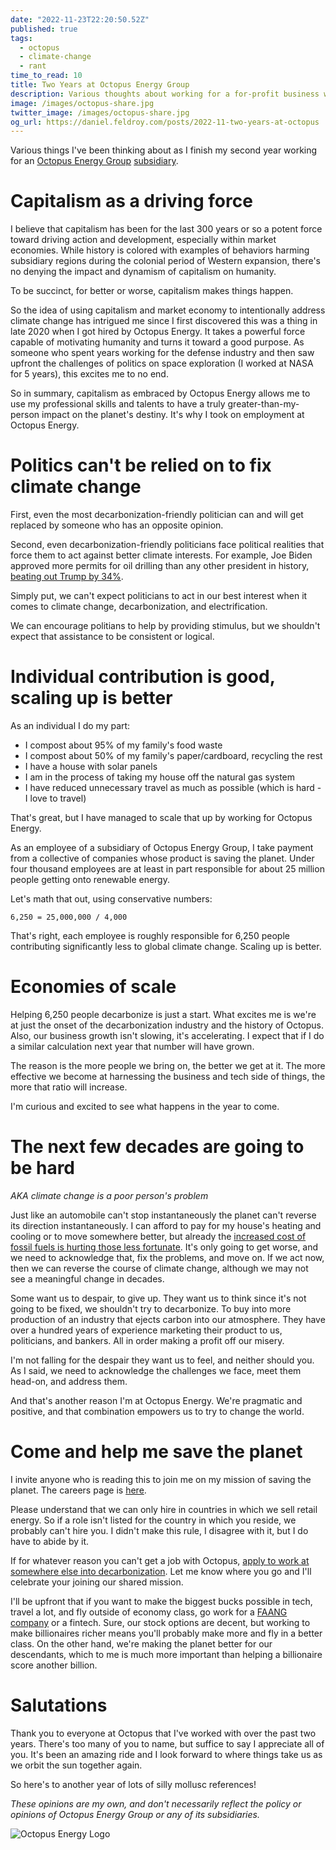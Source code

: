 ```yaml
---
date: "2022-11-23T22:20:50.52Z"
published: true
tags:
  - octopus
  - climate-change
  - rant
time_to_read: 10
title: Two Years at Octopus Energy Group
description: Various thoughts about working for a for-profit business with a mission of saving the planet.
image: /images/octopus-share.jpg
twitter_image: /images/octopus-share.jpg
og_url: https://daniel.feldroy.com/posts/2022-11-two-years-at-octopus
---
```


Various things I've been thinking about as I finish my second year working for an [Octopus Energy Group](https://octopusenergy.group/) [subsidiary](https://octopusenergy.group/kraken-technologies).

# Capitalism as a driving force

I believe that capitalism has been for the last 300 years or so a potent force toward driving action and development, especially within market economies. While history is colored with examples of behaviors harming subsidiary regions during the colonial period of Western expansion, there's no denying the impact and dynamism of capitalism on humanity.

To be succinct, for better or worse, capitalism makes things happen.

So the idea of using capitalism and market economy to intentionally address climate change has intrigued me since I first discovered this was a thing in late 2020 when I got hired by Octopus Energy. It takes a powerful force capable of motivating humanity and turns it toward a good purpose. As someone who spent years working for the defense industry and then saw upfront the challenges of politics on space exploration (I worked at NASA for 5 years), this excites me to no end.

So in summary, capitalism as embraced by Octopus Energy allows me to use my professional skills and talents to have a truly greater-than-my-person impact on the planet's destiny. It's why I took on employment at Octopus Energy.

# Politics can't be relied on to fix climate change

First, even the most decarbonization-friendly politician can and will get replaced by someone who has an opposite opinion.

Second, even decarbonization-friendly politicians face political realities that force them to act against better climate interests. For example, Joe Biden approved more permits for oil drilling than any other president in history, [beating out Trump by 34%](https://biologicaldiversity.org/w/news/press-releases/new-data-biden-slays-trumps-first-year-drilling-permitting-by-34-2022-01-21/).

Simply put, we can't expect politicians to act in our best interest when it comes to climate change, decarbonization, and electrification.

We can encourage politians to help by providing stimulus, but we shouldn't expect that assistance to be consistent or logical.

# Individual contribution is good, scaling up is better

As an individual I do my part:

- I compost about 95% of my family's food waste
- I compost about 50% of my family's paper/cardboard, recycling the rest
- I have a house with solar panels
- I am in the process of taking my house off the natural gas system
- I have reduced unnecessary travel as much as possible (which is hard - I love to travel)

That's great, but I have managed to scale that up by working for Octopus Energy.

As an employee of a subsidiary of Octopus Energy Group, I take payment from a collective of companies whose product is saving the planet. Under four thousand employees are at least in part responsible for about 25 million people getting onto renewable energy.

Let's math that out, using conservative numbers:

```
6,250 = 25,000,000 / 4,000
```

That's right, each employee is roughly responsible for 6,250 people contributing significantly less to global climate change. Scaling up is better.

# Economies of scale

Helping 6,250 people decarbonize is just a start. What excites me is we're at just the onset of the decarbonization industry and the history of Octopus. Also, our business growth isn't slowing, it's accelerating. I expect that if I do a similar calculation next year that number will have grown.

The reason is the more people we bring on, the better we get at it. The more effective we become at harnessing the business and tech side of things, the more that ratio will increase.

I'm curious and excited to see what happens in the year to come.

# The next few decades are going to be hard

_AKA climate change is a poor person's problem_

Just like an automobile can't stop instantaneously the planet can't reverse its direction instantaneously. I can afford to pay for my house's heating and cooling or to move somewhere better, but already the [increased cost of fossil fuels is hurting those less fortunate](https://www.cnn.com/2022/11/18/success/home-heating-prices). It's only going to get worse, and we need to acknowledge that, fix the problems, and move on. If we act now, then we can reverse the course of climate change, although we may not see a meaningful change in decades.

Some want us to despair, to give up. They want us to think since it's not going to be fixed, we shouldn't try to decarbonize. To buy into more production of an industry that ejects carbon into our atmosphere. They have over a hundred years of experience marketing their product to us, politicians, and bankers. All in order making a profit off our misery.

I'm not falling for the despair they want us to feel, and neither should you. As I said, we need to acknowledge the challenges we face, meet them head-on, and address them.

And that's another reason I'm at Octopus Energy. We're pragmatic and positive, and that combination empowers us to try to change the world.

# Come and help me save the planet

I invite anyone who is reading this to join me on my mission of saving the planet. The careers page is [here](https://octopusenergy.com/careers).

Please understand that we can only hire in countries in which we sell retail energy. So if a role isn't listed for the country in which you reside, we probably can't hire you. I didn't make this rule, I disagree with it, but I do have to abide by it.

If for whatever reason you can't get a job with Octopus, [apply to work at somewhere else into decarbonization](https://climatebase.org/). Let me know where you go and I'll celebrate your joining our shared mission.

I'll be upfront that if you want to make the biggest bucks possible in tech, travel a lot, and fly outside of economy class, go work for a [FAANG company](https://en.wikipedia.org/wiki/Big_Tech#FAANG) or a fintech. Sure, our stock options are decent, but working to make billionaires richer means you'll probably make more and fly in a better class. On the other hand, we're making the planet better for our descendants, which to me is much more important than helping a billionaire score another billion.

# Salutations

Thank you to everyone at Octopus that I've worked with over the past two years. There's too many of you to name, but suffice to say I appreciate all of you. It's been an amazing ride and I look forward to where things take us as we orbit the sun together again.

So here's to another year of lots of silly mollusc references!

_These opinions are my own, and don't necessarily reflect the policy or opinions of Octopus Energy Group or any of its subsidiaries._

![Octopus Energy Logo](/images/octopus-share.jpg)
